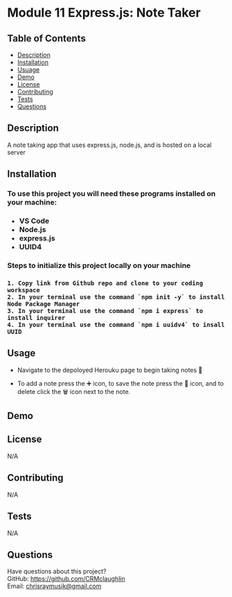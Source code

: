 # Module 11 Express.js: Note Taker

## Table of Contents
  * [Description](#description)
  * [Installation](#installation)
  * [Usuage](#usage)
  * [Demo](#demo)
  * [License](#license)
  * [Contributing](#contributing)
  * [Tests](#tests)
  * [Questions](#questions)

  ## Description
 
 A note taking app that uses express.js, node.js, and is hosted on a local server
  
  ## Installation
  <h3> To use this project you will need these programs installed on your machine:<h3>
  
  * VS Code
  * Node.js
  * express.js
  * UUID4
  
  <h3> Steps to initialize this project locally on your machine <h3>
    
    1. Copy link from Github repo and clone to your coding workspace
    2. In your terminal use the command `npm init -y` to install Node Package Manager
    3. In your terminal use the command `npm i express` to install inquirer
    4. In your terminal use the command `npm i uuidv4` to insall UUID
    
  
## Usage 
  
* Navigate to the depoloyed Herouku page to begin taking notes 📝

* To add a note press the ➕ icon, to save the note press the 💾 icon, and to delete click the 🗑 icon next to the note. 

  
## Demo


  
## License
N/A
  
  
## Contributing
N/A
  
## Tests
N/A
  
## Questions
Have questions about this project?  
GitHub: https://github.com/CRMclaughlin  
Email: chrisraymusik@gmail.com